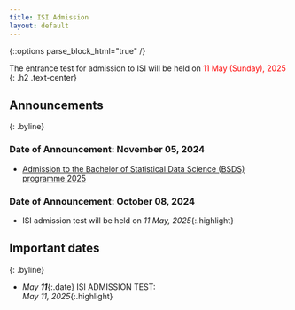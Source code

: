 ```yaml
---
title: ISI Admission
layout: default
---
```


{::options parse_block_html="true" /}

The entrance test for admission to ISI will be held on <span style="color: red;"> 11 May (Sunday), 2025</span>
{: .h2 .text-center}

<div class="container">
<div class="row">
<div class="col-8 announcements">

## Announcements
{: .byline}

<!-- start announcements -->

### Date of Announcement: November 05, 2024

* [Admission to the Bachelor of Statistical Data Science (BSDS) programme 2025](Documents/IsiAdmission2025/BSDS-Admission-2025.pdf)

### Date of Announcement: October 08, 2024

* ISI admission test will be held on _11 May, 2025_{:.highlight}

<!-- end announcements -->

</div>
<div class="col-4 dates">

## Important dates
{: .byline}

<!-- start important dates -->

* _May **11**_{:.date} 
  ISI ADMISSION TEST:<br>
  _May 11, 2025_{:.highlight}

<!-- end important dates -->

</div>
</div>
</div>



